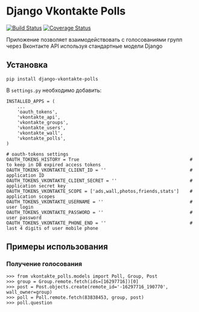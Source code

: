# Django Vkontakte Polls

[![Build Status](https://travis-ci.org/ramusus/django-vkontakte-polls.png?branch=master)](https://travis-ci.org/ramusus/django-vkontakte-polls) [![Coverage Status](https://coveralls.io/repos/ramusus/django-vkontakte-polls/badge.png?branch=master)](https://coveralls.io/r/ramusus/django-vkontakte-polls)

Приложение позволяет взаимодействовать с голосованиями групп через Вконтакте API используя стандартные модели Django

## Установка

    pip install django-vkontakte-polls

В `settings.py` необходимо добавить:

    INSTALLED_APPS = (
        ...
        'oauth_tokens',
        'vkontakte_api',
        'vkontakte_groups',
        'vkontakte_users',
        'vkontakte_wall',
        'vkontakte_polls',
    )

    # oauth-tokens settings
    OAUTH_TOKENS_HISTORY = True                                         # to keep in DB expired access tokens
    OAUTH_TOKENS_VKONTAKTE_CLIENT_ID = ''                               # application ID
    OAUTH_TOKENS_VKONTAKTE_CLIENT_SECRET = ''                           # application secret key
    OAUTH_TOKENS_VKONTAKTE_SCOPE = ['ads,wall,photos,friends,stats']    # application scopes
    OAUTH_TOKENS_VKONTAKTE_USERNAME = ''                                # user login
    OAUTH_TOKENS_VKONTAKTE_PASSWORD = ''                                # user password
    OAUTH_TOKENS_VKONTAKTE_PHONE_END = ''                               # last 4 digits of user mobile phone

## Примеры использования

### Получение голосования

    >>> from vkontakte_polls.models import Poll, Group, Post
    >>> group = Group.remote.fetch(ids=[16297716])[0]
    >>> post = Post.objects.create(remote_id='-16297716_190770', wall_owner=group)
    >>> poll = Poll.remote.fetch(83838453, group, post)
    >>> poll.question